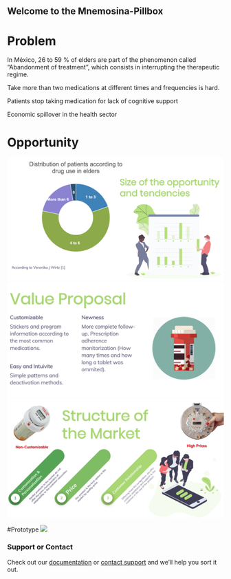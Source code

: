 

## Welcome to the Mnemosina-Pillbox


# Problem

In México, 26 to 59 % of elders are part of the phenomenon called “Abandonment of treatment”, which consists in interrupting the therapeutic regime.

Take more than two medications at different times and frequencies is hard.

Patients stop taking medication for lack of cognitive support

Economic spillover in the health sector

# Opportunity 
![](PPT3.png)
![](PPT4.png)
![](PPT5.png)

#Prototype
![](Bmodel.gif)


### Support or Contact

 Check out our [documentation](https://help.github.com/categories/github-pages-basics/) or [contact support](https://github.com/contact) and we’ll help you sort it out.
